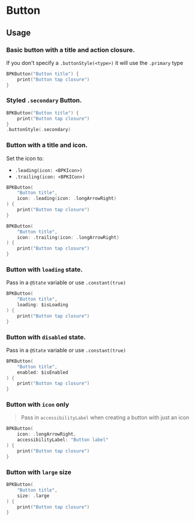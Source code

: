 # Button

## Usage

### Basic button with a title and action closure. 
If you don't specify a `.buttonStyle(<type>)` it will use the `.primary` type

```Swift
BPKButton("Button title") {
    print("Button tap closure")
}
```

### Styled `.secondary` Button.

```Swift 
BPKButton("Button title") {
    print("Button tap closure")
}
.buttonStyle(.secondary)
```

### Button with a title and icon. 

Set the icon to:
* `.leading(icon: <BPKIcon>)` 
* `.trailing(icon: <BPKICon>)`

```Swift
BPKButton(
    "Button title",
    icon: .leading(icon: .longArrowRight)
) {
    print("Button tap closure")
}

BPKButton(
    "Button title",
    icon: .trailing(icon: .longArrowRight)
) {
    print("Button tap closure")
}
```

### Button with `loading` state. 

Pass in a `@State` variable or use `.constant(true)` 

```Swift
BPKButton(
    "Button title",
    loading: $isLoading
) {
    print("Button tap closure")
}
```

### Button with `disabled` state. 

Pass in a `@State` variable or use `.constant(true)` 

```Swift
BPKButton(
    "Button title",
    enabled: $isEnabled
) {
    print("Button tap closure")
}
```

### Button with `icon` only
> Pass in `accessibilityLabel` when creating a button with just an icon

```Swift
BPKButton(
    icon: .longArrowRight,
    accessibilityLabel: "Button label"
) {
    print("Button tap closure")
}
```

### Button with `large` size

```Swift
BPKButton(
    "Button title",
    size: .large
) {
    print("Button tap closure")
}
```